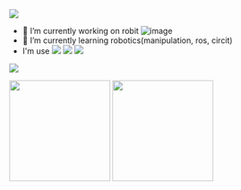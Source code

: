 <img src="https://capsule-render.vercel.app/api?type=waving&color=#7FFF1B&height=300&section=header&text=Min Seok Lee%20render&fontSize=90"/>


- 🔭 I’m currently working on robit
![image](https://github.com/minseokle/minseokle/assets/51366975/2c506306-8644-416a-930b-3bc27bcbe7d6)
- 🌱 I’m currently learning robotics(manipulation, ros, circit)
- I'm use   <img src="https://img.shields.io/badge/C++-00599C?style=flat&logo=cplusplus&logoColor=white"/>  <img src="https://img.shields.io/badge/Python-3776AB?style=flat&logo=python&logoColor=white"/>  <img src="https://img.shields.io/badge/Ros-22314E?style=flat&logo=ros&logoColor=white"/>

<a href="https://solved.ac/profile/0311ben"><img align="center" src="http://mazassumnida.wtf/api/v2/generate_badge?boj=0311ben"/></a>

<a href="https://github.com/minseokle"><img align="center" style="height:180px" src="https://github-readme-stats-amber-theta.vercel.app/api/top-langs/?username=minseokle&layout=compact&theme=nord&hide_border=true" /></a> 
<a href="https://github.com/minseokle"><img align="center" style="height:180px" src="https://github-readme-stats-amber-theta.vercel.app/api?username=minseokle&show_icons=true&include_all_commits=true&theme=nord&hide_border=true" /></a>
